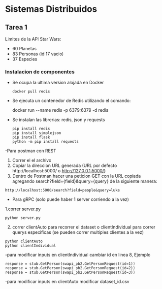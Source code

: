 # Sistemas Distribuidos

## Tarea 1
Limites de la API Star Wars:
- 60 Planetas
- 83 Personas (id 17 vacio)
- 37 Especies

### Instalacion de componentes

- Se ocupa la ultima version alojada en Docker
  ```
  docker pull redis
  ```
- Se ejecuta un contenedor de Redis utilizando el comando:

  docker run --name redis -p 6379:6379 -d redis
- Se instalan las librerias: redis, json y requests
  ```
  pip install redis
  pip install simplejson
  pip install flask
  python -m pip install requests
  ```

-Para postman con REST
 
 1. Correr el el archivo
 2. Copiar la direccion URL generada (URL por defecto http://localhost:5000/ o http://127.0.0.1:5000/) 
 3. Dentro de Postman hacer una peticion GET con la URL copiada agregando search?field={field}&query={query} de la siguiente manera:
  ```
  http://localhost:5000/search?field=people&query=luke
  
  ```

- Para gRPC (solo puede haber 1 server corriendo a la vez)

1.correr server.py
```
python server.py
```
2. correr clientAuto para recorrer el dataset o clientIndividual para correr querys especificas (se pueden correr multiples clientes a la vez)
```
python clientAuto
python clientIndividual
```

-para modificar inputs en clientIndividual cambiar id en linea 8, Ejemplo
```
response = stub.GetPerson(swapi_pb2.GetPersonRequest(id=1))
response = stub.GetPerson(swapi_pb2.GetPersonRequest(id=2))
response = stub.GetPerson(swapi_pb2.GetPersonRequest(id=3))
```
-para modificar inputs en clientAuto modificar dataset_id.csv
